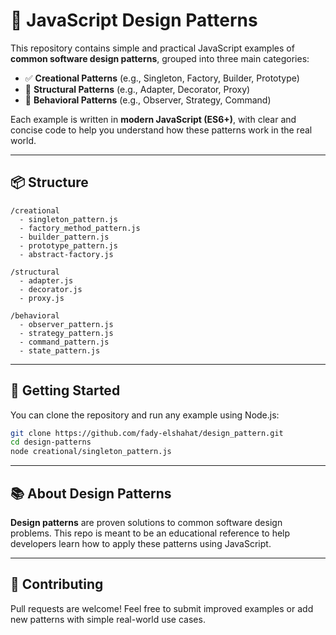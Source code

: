 # 📁 **JavaScript Design Patterns**

This repository contains simple and practical JavaScript examples of **common software design patterns**, grouped into three main categories:

* ✅ **Creational Patterns** (e.g., Singleton, Factory, Builder, Prototype)
* 🧱 **Structural Patterns** (e.g., Adapter, Decorator, Proxy)
* 🧠 **Behavioral Patterns** (e.g., Observer, Strategy, Command)

Each example is written in **modern JavaScript (ES6+)**, with clear and concise code to help you understand how these patterns work in the real world.

---

## 📦 Structure

```
/creational
  - singleton_pattern.js
  - factory_method_pattern.js
  - builder_pattern.js
  - prototype_pattern.js
  - abstract-factory.js

/structural
  - adapter.js
  - decorator.js
  - proxy.js

/behavioral
  - observer_pattern.js
  - strategy_pattern.js
  - command_pattern.js
  - state_pattern.js

```

---

## 🚀 Getting Started

You can clone the repository and run any example using Node.js:

```bash
git clone https://github.com/fady-elshahat/design_pattern.git
cd design-patterns
node creational/singleton_pattern.js
```

---

## 📚 About Design Patterns

**Design patterns** are proven solutions to common software design problems.
This repo is meant to be an educational reference to help developers learn how to apply these patterns using JavaScript.

---

## 🤝 Contributing

Pull requests are welcome!
Feel free to submit improved examples or add new patterns with simple real-world use cases.

